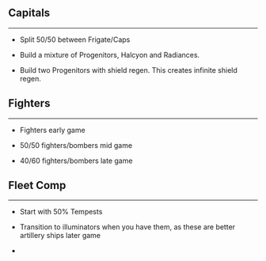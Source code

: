## Capitals
---
* Split 50/50 between Frigate/Caps

* Build a mixture of Progenitors, Halcyon and Radiances. 

* Build two Progenitors with shield regen.  This creates infinite shield regen.

## Fighters
---
* Fighters early game 

* 50/50 fighters/bombers mid game 

* 40/60 fighters/bombers late game

## Fleet Comp
---
* Start with 50% Tempests

* Transition to illuminators when you have them, as these are better artillery ships later game

* 